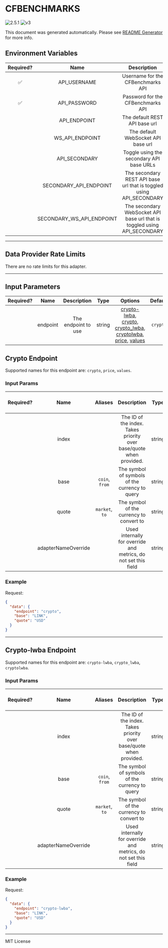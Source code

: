 # CFBENCHMARKS

![2.5.1](https://img.shields.io/github/package-json/v/smartcontractkit/external-adapters-js?filename=packages/sources/cfbenchmarks/package.json) ![v3](https://img.shields.io/badge/framework%20version-v3-blueviolet)

This document was generated automatically. Please see [README Generator](../../scripts#readme-generator) for more info.

## Environment Variables

| Required? |           Name            |                               Description                                |  Type   | Options |                 Default                  |
| :-------: | :-----------------------: | :----------------------------------------------------------------------: | :-----: | :-----: | :--------------------------------------: |
|    ✅     |       API_USERNAME        |                    Username for the CFBenchmarks API                     | string  |         |                                          |
|    ✅     |       API_PASSWORD        |                    Password for the CFBenchmarks API                     | string  |         |                                          |
|           |       API_ENDPOINT        |                      The default REST API base url                       | string  |         |    `https://www.cfbenchmarks.com/api`    |
|           |      WS_API_ENDPOINT      |                    The default WebSocket API base url                    | string  |         |    `wss://www.cfbenchmarks.com/ws/v4`    |
|           |       API_SECONDARY       |                 Toggle using the secondary API base URLs                 | boolean |         |                 `false`                  |
|           |  SECONDARY_API_ENDPOINT   |   The secondary REST API base url that is toggled using API_SECONDARY    | string  |         | `https://unregprod.cfbenchmarks.com/api` |
|           | SECONDARY_WS_API_ENDPOINT | The secondary WebSocket API base url that is toggled using API_SECONDARY | string  |         | `wss://unregprod.cfbenchmarks.com/ws/v4` |

---

## Data Provider Rate Limits

There are no rate limits for this adapter.

---

## Input Parameters

| Required? |   Name   |     Description     |  Type  |                                                                                              Options                                                                                               | Default  |
| :-------: | :------: | :-----------------: | :----: | :------------------------------------------------------------------------------------------------------------------------------------------------------------------------------------------------: | :------: |
|           | endpoint | The endpoint to use | string | [crypto-lwba](#crypto-lwba-endpoint), [crypto](#crypto-endpoint), [crypto_lwba](#crypto-lwba-endpoint), [cryptolwba](#crypto-lwba-endpoint), [price](#crypto-endpoint), [values](#crypto-endpoint) | `crypto` |

## Crypto Endpoint

Supported names for this endpoint are: `crypto`, `price`, `values`.

### Input Params

| Required? |        Name         |    Aliases     |                            Description                             |  Type  | Options | Default | Depends On | Not Valid With |
| :-------: | :-----------------: | :------------: | :----------------------------------------------------------------: | :----: | :-----: | :-----: | :--------: | :------------: |
|           |        index        |                | The ID of the index. Takes priority over base/quote when provided. | string |         |         |            |                |
|           |        base         | `coin`, `from` |           The symbol of symbols of the currency to query           | string |         |         |            |                |
|           |        quote        | `market`, `to` |              The symbol of the currency to convert to              | string |         |         |            |                |
|           | adapterNameOverride |                |  Used internally for override and metrics, do not set this field   | string |         |         |            |                |

### Example

Request:

```json
{
  "data": {
    "endpoint": "crypto",
    "base": "LINK",
    "quote": "USD"
  }
}
```

---

## Crypto-lwba Endpoint

Supported names for this endpoint are: `crypto-lwba`, `crypto_lwba`, `cryptolwba`.

### Input Params

| Required? |        Name         |    Aliases     |                            Description                             |  Type  | Options | Default | Depends On | Not Valid With |
| :-------: | :-----------------: | :------------: | :----------------------------------------------------------------: | :----: | :-----: | :-----: | :--------: | :------------: |
|           |        index        |                | The ID of the index. Takes priority over base/quote when provided. | string |         |         |            |                |
|           |        base         | `coin`, `from` |           The symbol of symbols of the currency to query           | string |         |         |            |                |
|           |        quote        | `market`, `to` |              The symbol of the currency to convert to              | string |         |         |            |                |
|           | adapterNameOverride |                |  Used internally for override and metrics, do not set this field   | string |         |         |            |                |

### Example

Request:

```json
{
  "data": {
    "endpoint": "crypto-lwba",
    "base": "LINK",
    "quote": "USD"
  }
}
```

---

MIT License
